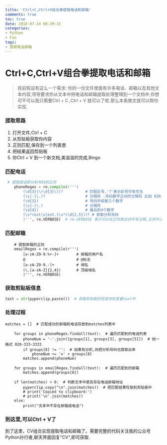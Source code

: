 ```yaml
---
title: 'Ctrl+C,Ctrl+V组合拳提取电话和邮箱'
comments: true
toc: true
date: 2018-07-24 08:39:33
categories:
- Python
- Fun
tags:
- 提取电话邮箱
---
```

# Ctrl+C,Ctrl+V组合拳提取电话和邮箱
> 目前假设有这么一个需求: 你的一份文件里面有许多电话、邮箱以及其他文本内容,领导要求你从文本中把电话和邮箱提取处理整理到一个文档中,你想可不可以我只需要Ctrl + C ,Ctrl + V 就可以了呢.那么本条推文就可以帮你实现.

### 提取思路
1. 打开文件,Ctrl + C
2. 从剪贴板获取你内容
3. 正则匹配,保存到一个列表里
4. 把结果返回剪贴板
5. 你Ctrl + V 到一个新文档,美滋滋的完成,Bingo
### 匹配电话
```python
 # 提取固话即分机号码的正则
    phoneRegex = re.compile(r'''(
        (\d{3}|\(\d{3}\))?          # 匹配区号,'?'表示区号可有可无
        (\s|-|\.)?                  # 分隔符 ,号码数字之间的分隔符 比如 020-333-3333,'?'表示分隔符可有可无
        (\d{3})                     # 号码中前面三个数字
        (\s|-|\.)                   # 分隔符
        (\d{4})                     # 最后的4个数字
        (\s*(ext|x|ext.)\s*(\d{2,5}))? # 获取分机号码
        )''', re.VERBOSE)  # re.VERBOSE 表示可以在正则表达式中写注释,正则中注释也是以'#'开头
```

### 匹配邮箱

```
    # 提取邮箱的正则
    emailRegex = re.compile(r'''(
        [a-zA-Z0-9.%+-]+        # 邮箱的用户名
        @                       # @标志
        [a-zA-Z0-9.-]+          # 域名
        (\.[a-zA-Z]{2,4})       # 顶级域名
        )''', re.VERBOSE)
```

### 获取剪贴板信息

```python
text = str(pyperclip.paste())  # 获取剪贴板的信息存到变量text中
```

### 处理过程
```
matches = []  # 匹配成功的邮箱和电话存放到matches列表中

    for groups in phoneRegex.findall(text):  # 遍历匹配到的电话列表
        phoneNum = '-'.join([groups[1], groups[3], groups[5]])  # 统一格式 020-333-3333
        if groups[8] != '':  # 如果有分机,则把分机号码也提取出来
            phoneNum += 'x' + groups[8]
        matches.append(phoneNum)

    for groups in emailRegex.findall(text):  # 遍历匹配到的邮箱
        matches.append(groups[0])

    if len(matches) > 0:  # 判断文本中是否存在电话邮箱地址
        pyperclip.copy("\n".join(matches))  # 把匹配结果存放到剪贴板中
        # print('Copied to clipboard:')
        # print('\n'.join(matches))
    else:
        print("文本中不存在邮箱或电话")
```
### 到这里,可以Ctrl + V了
到了这里，CV组合实现提取电话和邮箱了。需要完整的代码关注我的公众号Python孙行者,聊天界面回复"CV",即可获取.
